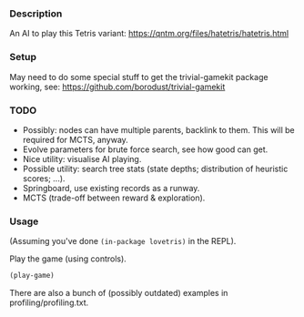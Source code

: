 ### Description
An AI to play this Tetris variant: https://qntm.org/files/hatetris/hatetris.html

### Setup
May need to do some special stuff to get the trivial-gamekit package working, see: https://github.com/borodust/trivial-gamekit

### TODO
* Possibly: nodes can have multiple parents, backlink to them. This will be required for MCTS, anyway.
* Evolve parameters for brute force search, see how good can get.
* Nice utility: visualise AI playing.
* Possible utility: search tree stats (state depths; distribution of heuristic scores; ...).
* Springboard, use existing records as a runway.
* MCTS (trade-off between reward & exploration).

### Usage
(Assuming you've done `(in-package lovetris)` in the REPL).

Play the game (using controls).

```lisp
(play-game)
```

There are also a bunch of (possibly outdated) examples in profiling/profiling.txt.